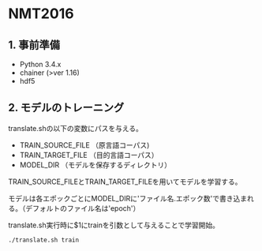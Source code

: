 # NMT2016

## 1. 事前準備
- Python 3.4.x
- chainer (>ver 1.16)
- hdf5

## 2. モデルのトレーニング

translate.shの以下の変数にパスを与える。

- TRAIN_SOURCE_FILE （原言語コーパス)
- TRAIN_TARGET_FILE （目的言語コーパス）
- MODEL_DIR （モデルを保存するディレクトリ）

TRAIN_SOURCE_FILEとTRAIN_TARGET_FILEを用いてモデルを学習する。

モデルは各エポックごとにMODEL_DIRに'ファイル名.エポック数'で書き込まれる。（デフォルトのファイル名は'epoch'）

translate.sh実行時に$1にtrainを引数として与えることで学習開始。
```
./translate.sh train
```



